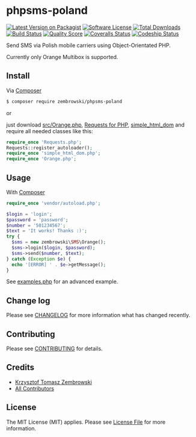 # phpsms-poland

[![Latest Version on Packagist][ico-version]][link-packagist]
[![Software License][ico-license]](LICENSE.md)
[![Total Downloads][ico-downloads]][link-downloads]
[![Build Status][ico-travis]][link-travis]
[![Quality Score][ico-scrutinizer]][link-scrutinizer]
[![Coveralls Status][ico-coveralls]][link-coveralls]
[![Codeship Status][ico-codeship]][link-codeship]


Send SMS via Polish mobile carriers using Object-Orientated PHP.

Currently only Orange Multibox is supported.


## Install

Via [Composer][link-composer]

``` bash
$ composer require zembrowski/phpsms-poland
```

or  

just download [src/Orange.php](src/Orange.php), [Requests for PHP](http://requests.ryanmccue.info), [simple_html_dom](https://github.com/EmanueleMinotto/simple-html-dom) and require all needed classes like this:
``` php
require_once 'Requests.php';
Requests::register_autoloader();
require_once 'simple_html_dom.php';
require_once 'Orange.php';
```


## Usage

With [Composer][link-composer]
``` php
require_once 'vendor/autoload.php';

$login = 'login';
$password = 'password';
$number = '501234567';
$text = 'It works! Thanks :)';
try {
  $sms = new zembrowski\SMS\Orange();
  $sms->login($login, $password);
  $sms->send($number, $text);
} catch (Exception $e) {
  echo '[ERROR] ' . $e->getMessage();
}
```

See [examples.php](examples.php) for an advanced example.


## Change log

Please see [CHANGELOG](CHANGELOG.md) for more information what has changed recently.


## Contributing

Please see [CONTRIBUTING](CONTRIBUTING.md) for details.


## Credits

- [Krzysztof Tomasz Zembrowski][link-author]
- [All Contributors][link-contributors]


## License

The MIT License (MIT) applies. Please see [License File](LICENSE) for more information.

[ico-version]: https://img.shields.io/packagist/v/zembrowski/phpsms-poland.svg?style=flat-square
[ico-license]: https://img.shields.io/badge/license-MIT-brightgreen.svg?style=flat-square
[ico-downloads]: https://img.shields.io/packagist/dt/zembrowski/phpsms-poland.svg?style=flat-square
[ico-travis]: https://img.shields.io/travis/zembrowski/phpsms-poland/master.svg?style=flat-square
[ico-scrutinizer]: https://img.shields.io/scrutinizer/g/zembrowski/phpsms-poland.svg?style=flat-square
[ico-coveralls]: https://coveralls.io/repos/github/zembrowski/phpsms-poland/badge.svg?branch=master
[ico-codeship]: https://codeship.com/projects/44743910-b0be-0133-3c40-7ee430441c87/status?branch=master

[link-packagist]: https://packagist.org/packages/zembrowski/phpsms-poland
[link-downloads]: https://packagist.org/packages/zembrowski/phpsms-poland
[link-travis]: https://travis-ci.org/zembrowski/phpsms-poland
[link-scrutinizer]: https://scrutinizer-ci.com/g/zembrowski/phpsms-poland
[link-coveralls]: https://coveralls.io/github/zembrowski/phpsms-poland
[link-codeship]: https://codeship.com/projects/132791

[link-composer]: https://getcomposer.org
[link-author]: https://github.com/zembrowski
[link-contributors]: ../../contributors
